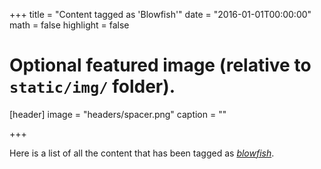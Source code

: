 +++
title = "Content tagged as 'Blowfish'"
date = "2016-01-01T00:00:00"
math = false
highlight = false

# Optional featured image (relative to `static/img/` folder).
[header]
image = "headers/spacer.png"
caption = ""

+++

Here is a list of all the content that has been tagged as *[blowfish](https://f1.holisticinfosecforwebdevelopers.com/chap03.html#leanpub-auto-symmetric-cryptosystems)*.
